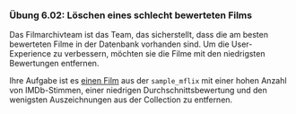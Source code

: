 ### Übung 6.02: Löschen eines schlecht bewerteten Films
Das Filmarchivteam ist das Team, das sicherstellt, dass die am besten bewerteten Filme 
in der Datenbank vorhanden sind. Um die User-Experience zu verbessern, möchten sie 
die Filme mit den niedrigsten Bewertungen entfernen. 

Ihre Aufgabe ist es <u>einen Film</u> aus der <code>sample_mflix</code> mit einer hohen Anzahl von IMDb-Stimmen, 
einer niedrigen Durchschnittsbewertung und den wenigsten Auszeichnungen aus der Collection zu entfernen. 
